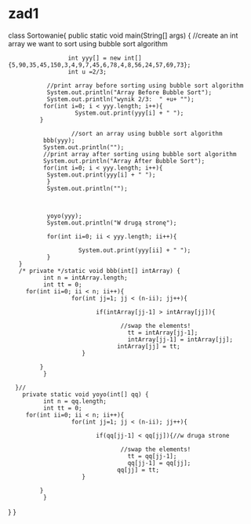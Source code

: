 # zad1
class Sortowanie{
       public static void main(String[] args) {
               //create an int array we want to sort using bubble sort algorithm
         
                     int yyy[] = new int[]{5,90,35,45,150,3,4,9,7,45,6,78,4,8,56,24,57,69,73};
                     int u =2/3;
         
               //print array before sorting using bubble sort algorithm
               System.out.println("Array Before Bubble Sort");
               System.out.println("wynik 2/3:  " +u+ "");
              for(int i=0; i < yyy.length; i++){
                       System.out.print(yyy[i] + " ");
             }
              
                      //sort an array using bubble sort algorithm
              bbb(yyy);
              System.out.println("");
              //print array after sorting using bubble sort algorithm
              System.out.println("Array After Bubble Sort");
              for(int i=0; i < yyy.length; i++){
               System.out.print(yyy[i] + " ");
               }
               System.out.println("");
               
               
               
               yoyo(yyy);
               System.out.println("W drugą stronę");

               for(int ii=0; ii < yyy.length; ii++){

                        System.out.print(yyy[ii] + " ");
               }
       }
       /* private */static void bbb(int[] intArray) {
              int n = intArray.length;
              int tt = 0;
         for(int ii=0; ii < n; ii++){
                      for(int jj=1; jj < (n-ii); jj++){
                         
                             if(intArray[jj-1] > intArray[jj]){

                                    //swap the elements!
                                      tt = intArray[jj-1];
                                      intArray[jj-1] = intArray[jj];
                                   intArray[jj] = tt;
                         }
                         
             }
              }
             
      }//
        private static void yoyo(int[] qq) {
              int n = qq.length;
              int tt = 0;
         for(int ii=0; ii < n; ii++){
                      for(int jj=1; jj < (n-ii); jj++){
                         
                             if(qq[jj-1] < qq[jj]){//w druga strone

                                    //swap the elements!
                                      tt = qq[jj-1];
                                      qq[jj-1] = qq[jj];
                                   qq[jj] = tt;
                         }
                         
             }
              }
}
}

